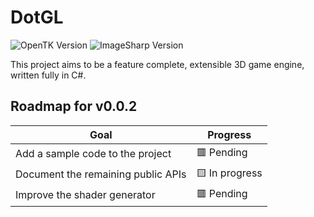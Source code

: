 # DotGL
![OpenTK Version](https://img.shields.io/nuget/v/OpenTK?label=OpenTK)
![ImageSharp Version](https://img.shields.io/nuget/v/SixLabors.ImageSharp?label=SixLabors.ImageSharp)

This project aims to be a feature complete, extensible 3D game engine, written fully in C#.

## Roadmap for v0.0.2
| Goal | Progress |
|------|----------|
| Add a sample code to the project | 🟥 Pending |
| Document the remaining public APIs | 🟨 In progress |
| Improve the shader generator | 🟥 Pending |
